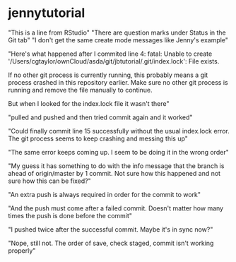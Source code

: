 # jennytutorial
"This is a line from RStudio"
"There are question marks under Status in the Git tab"
"I don't get the same create mode messages like Jenny's example"

"Here's what happened after I commited line 4:
fatal: Unable to create '/Users/cgtaylor/ownCloud/asda/git/jbtutorial/.git/index.lock': File exists.

If no other git process is currently running, this probably means a
git process crashed in this repository earlier. Make sure no other git
process is running and remove the file manually to continue.

But when I looked for the index.lock file it wasn't there"

"pulled and pushed and then tried commit again and it worked"

"Could finally commit line 15 successfully without the usual index.lock 
error.  The git process seems to keep crashing and messing this up"

"The same error keeps coming up.  I seem to be doing it in the wrong order"

"My guess it has something to do with the info message that the branch is 
ahead of origin/master by 1 commit.  Not sure how this happened and not sure how this can be fixed?"

"An extra push is always required in order for the commit to work"

"And the push must come after a failed commit.  Doesn't matter how many times the push is done before the commit"

"I pushed twice after the successful commit.  Maybe it's in sync now?"

"Nope, still not.  The order of save, check staged, commit isn't working properly"


